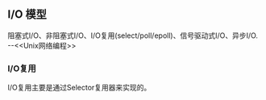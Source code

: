 ## I/O 模型
阻塞式I/O、非阻塞式I/O、I/O复用(select/poll/epoll)、信号驱动式I/O、异步I/O. --<<Unix网络编程>>

### I/O复用
I/O复用主要是通过Selector复用器来实现的。
